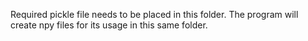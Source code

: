 Required pickle file needs to be placed in this folder. The program will create npy files for its usage in this same folder.